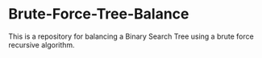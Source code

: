 # Brute-Force-Tree-Balance
This is a repository for balancing a Binary Search Tree using a brute force recursive algorithm.

